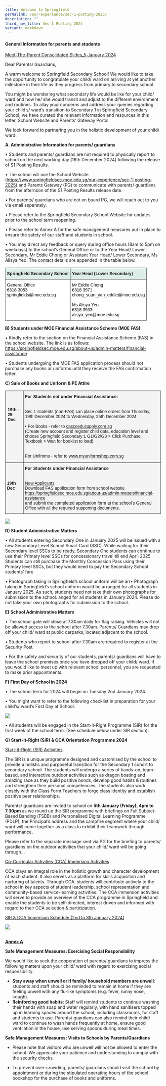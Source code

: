 ```yaml
---
title: Welcome to Springfield
permalink: /our-experience/sec-1-posting-2025/
description: ""
third_nav_title: Sec 1 Posting 2024
variant: markdown
---
```

#### **General Information for parents and students** 

[Meet-The-Parent Consolidated Slides_5 January 2024](https://drive.google.com/file/d/1nN1nd3-NiM_PUNksfEpb2nIabPDhlkW3/view?usp=drive_link)

Dear Parents/ Guardians,

A warm welcome to Springfield Secondary School! We would like to take the opportunity to congratulate your child/ ward on arriving at yet another milestone in their life as they progress from primary to secondary school.

You might be wondering what secondary life would be like for your child/ ward and how  he/ she would transit and adjust to the different environment and routines. To allay your concerns and address your queries regarding your child’s/ ward’s transition to Secondary 1 in Springfield Secondary School, we have curated the relevant information and resources in this letter, School Website and Parents’ Gateway Portal. 

We look forward to partnering you in the holistic development of your child/ ward.



**A.	Administrative Information for parents/ guardians**

•	Students and parents/ guardians are not required to physically report to school on the next working day (19th December 2024) following the release of S1 Posting Results. 

•		The school will use the School Website (https://www.springfieldsec.moe.edu.sg/our-experience/sec-1-posting-2025)  and Parents Gateway (PG) to communicate with parents/ guardians from the afternoon of the S1 Posting Results release date. 

•	For parents/ guardians who are not on board PG, we will reach out to you via email separately.  

•	Please refer to the Springfield Secondary School Website for updates prior to the school term reopening. 

•	Please refer to Annex A for the safe management measures put in place to ensure the safety of our staff and students in school.

•	You may direct any feedback or query during office hours (8am to 5pm on weekdays) to the school’s General Office or to the Year Head/ Lower Secondary, Mr Eddie Chong or Assistant Year Head/ Lower Secondary, Ms Alisya Yeo. The contact details are appended in the table below. 



<table style="border-collapse:collapse;border-spacing:0" class="tg"><thead><tr><th style="background-color:#DDEEE9;border-color:#343434;border-style:solid;border-width:1px;font-family:Arial, sans-serif;font-size:14px;font-weight:bold;overflow:hidden;padding:10px 5px;text-align:left;vertical-align:top;word-break:normal">Springfield Secondary School</th><th style="background-color:#DDEEE9;border-color:#343434;border-style:solid;border-width:1px;font-family:Arial, sans-serif;font-size:14px;font-weight:bold;overflow:hidden;padding:10px 5px;text-align:left;vertical-align:top;word-break:normal">Year Head (Lower Secondary)</th></tr></thead><tbody><tr><td style="background-color:#ffffff;border-color:#343434;border-style:solid;border-width:1px;font-family:Arial, sans-serif;font-size:14px;overflow:hidden;padding:10px 5px;text-align:left;vertical-align:top;word-break:normal"><span style="font-weight:normal;color:#000">General Office <br>6318 3053 <br> springfields@moe.edu.sg</span></td><td style="background-color:#ffffff;border-color:#343434;border-style:solid;border-width:1px;font-family:Arial, sans-serif;font-size:14px;overflow:hidden;padding:10px 5px;text-align:left;vertical-align:top;word-break:normal"><span style="font-weight:normal;color:#000">Mr Eddie Chong <br> 6318 3971 <br>chong_suan_yan_eddie@moe.edu.sg <br> <br>Ms Alisya Yeo <br>6318 3933<br>alisya_yeo@moe.edu.sg</span></td></tr></tbody></table>


**B) Students under MOE Financial Assistance Scheme (MOE FAS)**

•	Kindly refer to the section on the Financial Assistance Scheme (FAS) in the school website. The link is as follows:
https://springfieldsec.moe.edu.sg/about-us/admin-matters/financial-assistance

•	Students undergoing the MOE FAS application process should not purchase any books or uniforms until they receive the FAS confirmation letter.



**C) Sale of Books and Uniform &amp; PE Attire**

  <table style="border-collapse:collapse;border-spacing:0" class="tg"><thead><tr><th style="background-color:#F4F4F4;border-color:#000000;border-style:solid;border-width:1px;font-family:Arial, sans-serif;font-size:14px;font-weight:bold;overflow:hidden;padding10px 5px;text-align:left;vertical-align:top;word-break:normal"><br><br><br><span style="background-color:transparent">19th - 25 Dec</span><br><br><span style="background-color:transparent"></span><br><br><br><br><br><span style="background-color:transparent"><br></span><br></th><th style="background-color:#F4F4F4;border-color:#000000;border-style:solid;border-width:1px;font-family:Arial, sans-serif;font-size:14px;font-weight:normal;overflow:hidden;padding:10px 5px;text-align:left;vertical-align:top;word-break:normal"><b>For Students not under Financial Assistance:</b><br><br><br><span style="background-color:transparent">Sec 1 students (non-FAS)  can place online orders from Thursday, 19th December 2024 to Wednesday, 25th December 2024 </span><br><br><span style="background-color:transparent">•	For Books - refer to <a href="https://cascoedusupply.com.sg">cascoedusupply.com.sg  </a> <br>
(Create new account and register child data, education level and choose Springfield Secondary 1 G1/G2/G3 &gt; Click Purchase Textbook &gt; Wait for booklist to load)
 </span><br><br><span style="background-color:transparent"><br>For Unifroms - refer to  <a href="https://www.myuniformshop.com.sg/">www.myuniformshop.com.sg </a> <br></span></th></tr></thead><tbody><tr><td style="background-color:#F4F4F4;border-color:#000000;border-style:solid;border-width:1px;font-family:Arial, sans-serif;font-size:14px;font-weight:bold;overflow:hidden;padding:10px 5px;text-align:left;vertical-align:top;word-break:normal"><br><br><br>19th Dec<br><br></td><td style="background-color:#F4F4F4;border-color:#000000;border-style:solid;border-width:1px;font-family:Arial, sans-serif;font-size:14px;overflow:hidden;padding:10px 5px;text-align:left;vertical-align:top;word-break:normal"><b> For Students under Financial Assistance</b><br><br><br><u>New Applicants</u><br>Download FAS application form from school website <br> <a href="https://springfieldsec.moe.edu.sg/about-us/admin-matters/financial-assistance">https://springfieldsec.moe.edu.sg/about-us/admin-matters/financial-assistance  </a> <br> and submit the completed application form at the school’s General Office with all the required supporting documents. </td></tr></tbody></table>

![](/images/operatingtime.png)


**D) Student Administrative Matters**

•	All students entering Secondary One in January 2025 will be issued with a new Secondary Level School Smart Card (SSC). While waiting for their Secondary level SSCs to be ready, Secondary One students can continue to use their Primary level SSCs for concessionary travel till end April 2025. Students can still purchase the Monthly Concession Pass using their Primary level SSCs, but they would need to pay  the Secondary School students’ fare.

•	Photograph taking in Springfield’s school uniform will be arr•	Photograph taking in Springfield’s school uniform would be arranged for all students in January 2025. As such, students need not take their own photographs for submission to the school. anged for all students in January 2024. Please do not take your own photographs for submission to the school. 


**E) School Administrative Matters**

•	The school gate will close at 7.30am daily for flag raising. Vehicles will not be allowed access to the school after 7.30am. Parents/ Guardians may drop off your child/ ward at public carparks, located adjacent to the school.

•	Students who report to school after 7.30am are required to register at the Security Post.


•	For the safety and security of our students, parents/ guardians will have to leave the school premises once you have dropped off your child/ ward. If you would like to   meet up with relevant school personnel, you are requested to make prior appointments.  



**F) First Day of School in 2024**

•	The school term for 2024 will begin on Tuesday 2nd January 2024.

•	You might want to refer to the following checklist in preparation for your child’s/ ward’s First Day at School.

![](/images/SIR2024.png)

•	All students will be engaged in the Start-it-Right Programme (SIR) for the first week of the school term. (See schedule below under SIR section).

**G) Start-it-Right (SIR) &amp; CCA Orientation Programme 2024**

<u>Start-it-Right (SIR) Activities</u>

The SIR is a unique programme designed and customised by the school to provide a holistic and purposeful transition for the Secondary 1 cohort to secondary school. The students will undergo a series of hands-on, team-based, and interactive outdoor activities such as dragon boating and amazing race as they build positive bonds, develop good habits &amp; routines and strengthen their personal competencies. The students also work closely with the Class Form Teachers to forge class identity and establish positive peer relationships. 

Parents/ guardians are invited to school on <b>5th January (Friday), 4pm to 7.30pm </b>as we round up the SIR programme with briefings on Full Subject-Based Banding (FSBB) and Personalised Digital Learning Programme (PDLP), the Principal’s address and the campfire segment where your child/ ward will come together as a class to exhibit their teamwork through performance.

Please refer to the separate message sent via PG for the briefing to parents/ guardians on the outdoor activities that your child/ ward will be going through.
.

<u>Co-Curricular Activities (CCA) Immersion Activities </u>

CCA plays an integral role in the holistic growth and character development of each student. It also serves as a platform for skills acquisition and nurturing of talents. Through CCA, students will contribute actively to the school in key aspects of student leadership, school representation and community-based service-learning activities. The CCA immersion activities will serve to provide an overview of the CCA programme in Springfield and enable the students to be self-directed, interest driven and informed with regard to their CCA selection &amp; participation. 

<u>SIR &amp; CCA Immersion Schedule (2nd to 8th January 2024)</u>

![](/images/sec1posting.png)


<br>
<b><u>Annex A</u></b>

**Safe Management Measures: Exercising Social Responsibility**

We would like to seek the cooperation of parents/ guardians to impress the following matters upon your child/ ward with regard to exercising social responsibility: 

- <b>Stay away when unwell or if family/ household members are unwell</b>: students and staff should be reminded to remain at home if they are feeling unwell with any flu-like symptoms (e.g. fever, runny nose, cough). 
- <b>Reinforcing good habits</b>: Staff will remind students to continue washing their hands with soap and water regularly, with hand sanitisers topped up in learning spaces around the school, including classrooms, for staff and students to use. Parents/ guardians can also remind their child/ ward to continue to wash hands frequently at home, ensure good ventilation in the house, use serving spoons during meal times.


**Safe Management Measures: Visits to Schools by Parents/Guardians**
- Please note that visitors who are unwell will not be allowed to enter the school. We appreciate your patience and understanding to comply with the security checks.

-	To prevent over-crowding, parents/ guardians should visit the school by appointment or during the stipulated operating hours of the school bookshop for the purchase of books and uniforms.